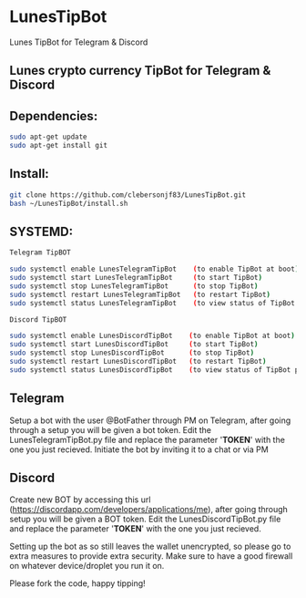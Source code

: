 # LunesTipBot
Lunes TipBot for Telegram &amp; Discord
## Lunes crypto currency TipBot for Telegram & Discord

## Dependencies:
```bash
sudo apt-get update
sudo apt-get install git
```

## Install:
```bash
git clone https://github.com/clebersonjf83/LunesTipBot.git
bash ~/LunesTipBot/install.sh
```

## SYSTEMD:
```bash 
Telegram TipBOT

sudo systemctl enable LunesTelegramTipBot    (to enable TipBot at boot)
sudo systemctl start LunesTelegramTipBot     (to start TipBot)
sudo systemctl stop LunesTelegramTipBot      (to stop TipBot)
sudo systemctl restart LunesTelegramTipBot   (to restart TipBot)
sudo systemctl status LunesTelegramTipBot    (to view status of TipBot process)

Discord TipBOT

sudo systemctl enable LunesDiscordTipBot    (to enable TipBot at boot)
sudo systemctl start LunesDiscordTipBot     (to start TipBot)
sudo systemctl stop LunesDiscordTipBot      (to stop TipBot)
sudo systemctl restart LunesDiscordTipBot   (to restart TipBot)
sudo systemctl status LunesDiscordTipBot    (to view status of TipBot process)
```

## Telegram
  Setup a bot with the user @BotFather through PM on Telegram, after going through a setup you will be given a bot token. Edit the LunesTelegramTipBot.py file and replace the parameter '____TOKEN____' with the one you just recieved.
  Initiate the bot by inviting it to a chat or via PM
  
## Discord
  Create new BOT by accessing this url (https://discordapp.com/developers/applications/me), after going through setup you will be given a BOT token. Edit the LunesDiscordTipBot.py file and replace the parameter '____TOKEN____' with the one you just recieved.

  
  Setting up the bot as so still leaves the wallet unencrypted, so please go to extra measures to provide extra security. Make sure to have a good firewall on whatever device/droplet you run it on.

Please fork the code, happy tipping!

